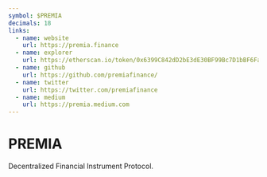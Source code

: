 ```yaml
---
symbol: $PREMIA
decimals: 18
links:
  - name: website
    url: https://premia.finance
  - name: explorer
    url: https://etherscan.io/token/0x6399C842dD2bE3dE30BF99Bc7D1bBF6Fa3650E70
  - name: github
    url: https://github.com/premiafinance/
  - name: twitter
    url: https://twitter.com/premiafinance
  - name: medium
    url: https://premia.medium.com
---
```


# PREMIA

Decentralized Financial Instrument Protocol.

